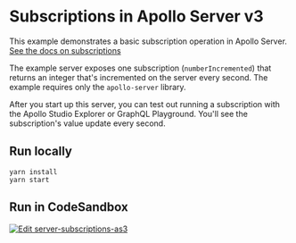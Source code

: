 # Subscriptions in Apollo Server v3

This example demonstrates a basic subscription operation in Apollo Server. [See the docs on subscriptions](https://www.apollographql.com/docs/apollo-server/data/subscriptions)

The example server exposes one subscription (`numberIncremented`) that returns an integer that's incremented on the server every second. The example requires only the `apollo-server` library.

After you start up this server, you can test out running a subscription with the Apollo Studio Explorer or GraphQL Playground. You'll see the subscription's value update every second.

## Run locally

```shell
yarn install
yarn start
```

## Run in CodeSandbox

<a href="https://codesandbox.io/s/github/apollographql/docs-examples/tree/main/server-subscriptions-as3?fontsize=14&hidenavigation=1&theme=dark">
  <img alt="Edit server-subscriptions-as3" src="https://codesandbox.io/static/img/play-codesandbox.svg">
</a>
